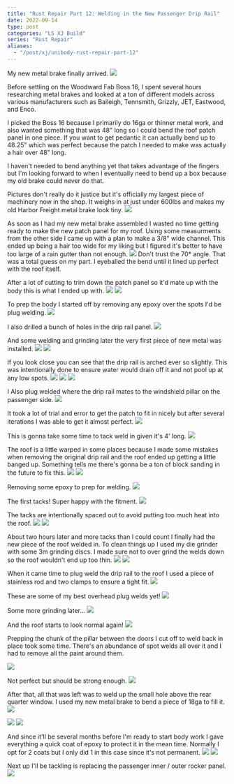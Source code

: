 ```yaml
---
title: "Rust Repair Part 12: Welding in the New Passenger Drip Rail"
date: 2022-09-14
type: post
categories: "LS XJ Build"
series: "Rust Repair"
aliases:
  - "/post/xj/unibody-rust-repair-part-12"
---
```


My new metal brake finally arrived.
![](images/1.jpg)

Before settling on the Woodward Fab Boss 16, I spent several hours researching metal brakes and looked at a ton of different models across various manufacturers such as Baileigh, Tennsmith, Grizzly, JET, Eastwood, and Enco.

I picked the Boss 16 because I primarily do 16ga or thinner metal work, and also wanted something that was 48" long so I could bend the roof patch panel in one piece. If you want to get pedantic it can actually bend up to 48.25" which was perfect because the patch I needed to make was actually a hair over 48" long.

I haven't needed to bend anything yet that takes advantage of the fingers but I'm looking forward to when I eventually need to bend up a box because my old brake could never do that.

Pictures don't really do it justice but it's officially my largest piece of machinery now in the shop. It weighs in at just under 600lbs and makes my old Harbor Freight metal brake look tiny.
![](images/2.jpg)

As soon as I had my new metal brake assembled I wasted no time getting ready to make the new patch panel for my roof. Using some measurments from the other side I came up with a plan to make a 3/8" wide channel. This ended up being a hair too wide for my liking but I figured it's better to have too large of a rain gutter than not enough.
![](images/3.jpg)
Don't trust the 70\* angle. That was a total guess on my part. I eyeballed the bend until it lined up perfect with the roof itself.

After a lot of cutting to trim down the patch panel so it'd mate up with the body this is what I ended up with.
![](images/4.jpg)
![](images/5.jpg)

To prep the body I started off by removing any epoxy over the spots I'd be plug welding.
![](images/6.jpg)

I also drilled a bunch of holes in the drip rail panel.
![](images/7.jpg)

And some welding and grinding later the very first piece of new metal was installed.
![](images/8.jpg)
![](images/9.jpg)

If you look close you can see that the drip rail is arched ever so slightly. This was intentionally done to ensure water would drain off it and not pool up at any low spots.
![](images/10.jpg)
![](images/11.jpg)
![](images/12.jpg)

I Also plug welded where the drip rail mates to the windshield pillar on the passenger side.
![](images/13.jpg)

It took a lot of trial and error to get the patch to fit in nicely but after several iterations I was able to get it almost perfect.
![](images/14.jpg)

This is gonna take some time to tack weld in given it's 4' long.
![](images/15.jpg)

The roof is a little warped in some places because I made some mistakes when removing the original drip rail and the roof ended up getting a little banged up. Something tells me there's gonna be a ton of block sanding in the future to fix this.
![](images/16.jpg)
![](images/17.jpg)

Removing some epoxy to prep for welding.
![](images/18.jpg)

The first tacks! Super happy with the fitment.
![](images/19.jpg)

The tacks are intentionally spaced out to avoid putting too much heat into the roof.
![](images/20.jpg)
![](images/21.jpg)

About two hours later and more tacks than I could count I finally had the new piece of the roof welded in. To clean things up I used my die grinder with some 3m grinding discs. I made sure not to over grind the welds down so the roof wouldn't end up too thin.
![](images/22.jpg)
![](images/23.jpg)

When it came time to plug weld the drip rail to the roof I used a piece of stainless rod and two clamps to ensure a tight fit.
![](images/24.jpg)

These are some of my best overhead plug welds yet!
![](images/25.jpg)

Some more grinding later...
![](images/26.jpg)

And the roof starts to look normal again!
![](images/27.jpg)

Prepping the chunk of the pillar between the doors I cut off to weld back in place took some time. There's an abundance of spot welds all over it and I had to remove all the paint around them.

![](images/29.jpg)

Not perfect but should be strong enough.
![](images/30.jpg)

After that, all that was left was to weld up the small hole above the rear quarter window. I used my new metal brake to bend a piece of 18ga to fill it.
![](images/31.jpg)

![](images/28.jpg)
![](images/32.jpg)

And since it'll be several months before I'm ready to start body work I gave everything a quick coat of epoxy to protect it in the mean time. Normally I opt for 2 coats but I only did 1 in this case since it's not permanent.
![](images/33.jpg)
![](images/34.jpg)

Next up I'll be tackling is replacing the passenger inner / outer rocker panel.
![](images/35.jpg)
